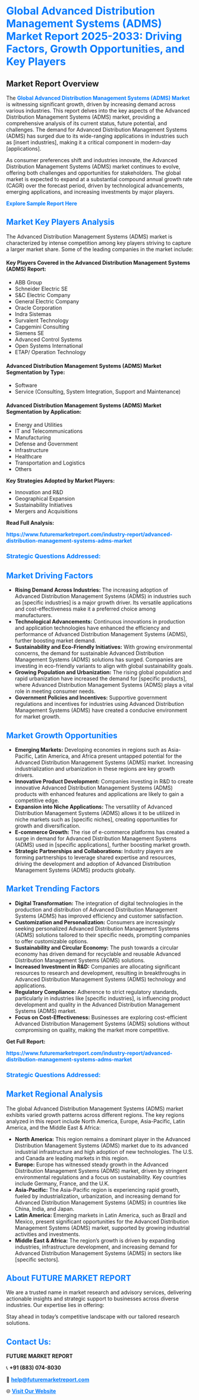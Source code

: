 <h1 style="color: #007BFF;">Global Advanced Distribution Management Systems (ADMS) Market Report 2025-2033: Driving Factors, Growth Opportunities, and Key Players</h1>

<section id="overview">
<h2>Market Report Overview</h2>
<p>The <a href="https://www.futuremarketreport.com/industry-report/advanced-distribution-management-systems-adms-market" style="color: #007BFF; text-decoration: none;"><strong>Global Advanced Distribution Management Systems (ADMS) Market</strong></a> is witnessing significant growth, driven by increasing demand across various industries. This report delves into the key aspects of the Advanced Distribution Management Systems (ADMS) market, providing a comprehensive analysis of its current status, future potential, and challenges. The demand for Advanced Distribution Management Systems (ADMS) has surged due to its wide-ranging applications in industries such as [insert industries], making it a critical component in modern-day [applications].</p>
<p>As consumer preferences shift and industries innovate, the Advanced Distribution Management Systems (ADMS) market continues to evolve, offering both challenges and opportunities for stakeholders. The global market is expected to expand at a substantial compound annual growth rate (CAGR) over the forecast period, driven by technological advancements, emerging applications, and increasing investments by major players.</p>
</section>

<section id="overview">
<p><a href="https://www.futuremarketreport.com/request-sample/reportId=107426" style="color: #007BFF; text-decoration: none;"><strong>Explore Sample Report Here</strong></a></p>
</section>

<section id="key-players">
<h2 style="color: #007BFF;">Market Key Players Analysis</h2>
<p>The Advanced Distribution Management Systems (ADMS) market is characterized by intense competition among key players striving to capture a larger market share. Some of the leading companies in the market include:</p>
<h4>Key Players Covered in the Advanced Distribution Management Systems (ADMS) Report:</h4>
<ul><li>ABB Group</li><li>Schneider Electric SE</li><li>S&amp;C Electric Company</li><li>General Electric Company</li><li>Oracle Corporation</li><li>Indra Sistemas</li><li>Survalent Technology</li><li>Capgemini Consulting</li><li>Siemens SE</li><li>Advanced Control Systems</li><li>Open Systems International</li><li>ETAP/ Operation Technology</li></ul>
<h4>Advanced Distribution Management Systems (ADMS) Market Segmentation by Type:</h4>
<ul><li>Software</li><li>Service (Consulting, System Integration, Support and Maintenance)</li></ul>

<h4>Advanced Distribution Management Systems (ADMS) Market Segmentation by Application:</h4>
<ul><li>Energy and Utilities</li><li>IT and Telecommunications</li><li>Manufacturing</li><li>Defense and Government</li><li>Infrastructure</li><li>Healthcare</li><li>Transportation and Logistics</li><li>Others</li></ul>
<p><strong>Key Strategies Adopted by Market Players:</strong></p>
<ul>
<li>Innovation and R&D</li>
<li>Geographical Expansion</li>
<li>Sustainability Initiatives</li>
<li>Mergers and Acquisitions</li>
</ul>
</section>

<section>
<p><strong>Read Full Analysis: </strong></p><a href="https://www.futuremarketreport.com/industry-report/advanced-distribution-management-systems-adms-market" style="color: #007BFF; text-decoration: none;"><strong>https://www.futuremarketreport.com/industry-report/advanced-distribution-management-systems-adms-market</strong></a>
<h3 style="color: #007BFF;">Strategic Questions Addressed:</h3>
</section>

<section id="driving-factors">
<h2 style="color: #007BFF;">Market Driving Factors</h2>
<ul>
<li><strong>Rising Demand Across Industries:</strong> The increasing adoption of Advanced Distribution Management Systems (ADMS) in industries such as [specific industries] is a major growth driver. Its versatile applications and cost-effectiveness make it a preferred choice among manufacturers.</li>
<li><strong>Technological Advancements:</strong> Continuous innovations in production and application technologies have enhanced the efficiency and performance of Advanced Distribution Management Systems (ADMS), further boosting market demand.</li>
<li><strong>Sustainability and Eco-Friendly Initiatives:</strong> With growing environmental concerns, the demand for sustainable Advanced Distribution Management Systems (ADMS) solutions has surged. Companies are investing in eco-friendly variants to align with global sustainability goals.</li>
<li><strong>Growing Population and Urbanization:</strong> The rising global population and rapid urbanization have increased the demand for [specific products], where Advanced Distribution Management Systems (ADMS) plays a vital role in meeting consumer needs.</li>
<li><strong>Government Policies and Incentives:</strong> Supportive government regulations and incentives for industries using Advanced Distribution Management Systems (ADMS) have created a conducive environment for market growth.</li>
</ul>
</section>

<section id="growth-opportunities">
<h2 style="color: #007BFF;">Market Growth Opportunities</h2>
<ul>
<li><strong>Emerging Markets:</strong> Developing economies in regions such as Asia-Pacific, Latin America, and Africa present untapped potential for the Advanced Distribution Management Systems (ADMS) market. Increasing industrialization and urbanization in these regions are key growth drivers.</li>
<li><strong>Innovative Product Development:</strong> Companies investing in R&D to create innovative Advanced Distribution Management Systems (ADMS) products with enhanced features and applications are likely to gain a competitive edge.</li>
<li><strong>Expansion into Niche Applications:</strong> The versatility of Advanced Distribution Management Systems (ADMS) allows it to be utilized in niche markets such as [specific niches], creating opportunities for growth and diversification.</li>
<li><strong>E-commerce Growth:</strong> The rise of e-commerce platforms has created a surge in demand for Advanced Distribution Management Systems (ADMS) used in [specific applications], further boosting market growth.</li>
<li><strong>Strategic Partnerships and Collaborations:</strong> Industry players are forming partnerships to leverage shared expertise and resources, driving the development and adoption of Advanced Distribution Management Systems (ADMS) products globally.</li>
</ul>
</section>

<section id="trending-factors">
<h2 style="color: #007BFF;">Market Trending Factors</h2>
<ul>
<li><strong>Digital Transformation:</strong> The integration of digital technologies in the production and distribution of Advanced Distribution Management Systems (ADMS) has improved efficiency and customer satisfaction.</li>
<li><strong>Customization and Personalization:</strong> Consumers are increasingly seeking personalized Advanced Distribution Management Systems (ADMS) solutions tailored to their specific needs, prompting companies to offer customizable options.</li>
<li><strong>Sustainability and Circular Economy:</strong> The push towards a circular economy has driven demand for recyclable and reusable Advanced Distribution Management Systems (ADMS) solutions.</li>
<li><strong>Increased Investment in R&D:</strong> Companies are allocating significant resources to research and development, resulting in breakthroughs in Advanced Distribution Management Systems (ADMS) technology and applications.</li>
<li><strong>Regulatory Compliance:</strong> Adherence to strict regulatory standards, particularly in industries like [specific industries], is influencing product development and quality in the Advanced Distribution Management Systems (ADMS) market.</li>
<li><strong>Focus on Cost-Effectiveness:</strong> Businesses are exploring cost-efficient Advanced Distribution Management Systems (ADMS) solutions without compromising on quality, making the market more competitive.</li>
</ul>
</section>

<section>
<p><strong>Get Full Report: </strong></p><a href="https://www.futuremarketreport.com/industry-report/advanced-distribution-management-systems-adms-market" style="color: #007BFF; text-decoration: none;"><strong>https://www.futuremarketreport.com/industry-report/advanced-distribution-management-systems-adms-market</strong></a>
<h3 style="color: #007BFF;">Strategic Questions Addressed:</h3>
</section>


<section id="regional-analysis">
<h2 style="color: #007BFF;">Market Regional Analysis</h2>
<p>The global Advanced Distribution Management Systems (ADMS) market exhibits varied growth patterns across different regions. The key regions analyzed in this report include North America, Europe, Asia-Pacific, Latin America, and the Middle East & Africa:</p>
<ul>
<li><strong>North America:</strong> This region remains a dominant player in the Advanced Distribution Management Systems (ADMS) market due to its advanced industrial infrastructure and high adoption of new technologies. The U.S. and Canada are leading markets in this region.</li>
<li><strong>Europe:</strong> Europe has witnessed steady growth in the Advanced Distribution Management Systems (ADMS) market, driven by stringent environmental regulations and a focus on sustainability. Key countries include Germany, France, and the U.K.</li>
<li><strong>Asia-Pacific:</strong> The Asia-Pacific region is experiencing rapid growth, fueled by industrialization, urbanization, and increasing demand for Advanced Distribution Management Systems (ADMS) in countries like China, India, and Japan.</li>
<li><strong>Latin America:</strong> Emerging markets in Latin America, such as Brazil and Mexico, present significant opportunities for the Advanced Distribution Management Systems (ADMS) market, supported by growing industrial activities and investments.</li>
<li><strong>Middle East & Africa:</strong> The region’s growth is driven by expanding industries, infrastructure development, and increasing demand for Advanced Distribution Management Systems (ADMS) in sectors like [specific sectors].</li>
</ul>
</section>

<footer>
<h2 style="color: #007BFF;">About FUTURE MARKET REPORT</h2>
<p>We are a trusted name in market research and advisory services, delivering actionable insights and strategic support to businesses across diverse industries. Our expertise lies in offering:</p>

<p>Stay ahead in today’s competitive landscape with our tailored research solutions.</p>

<h2 style="color: #007BFF;">Contact Us:</h2>
<p><strong>FUTURE MARKET REPORT</strong></p>
<p>📞 <strong>+91 (883) 074-8030</strong></p>
<p>📧 <strong><a href="mailto:help@futuremarketreport.com" style="color: #007BFF;">help@futuremarketreport.com</a></strong></p>
<p>🌐 <strong><a href="https://www.futuremarketreport.com/" style="color: #007BFF;">Visit Our Website</a></strong></p>
</footer>